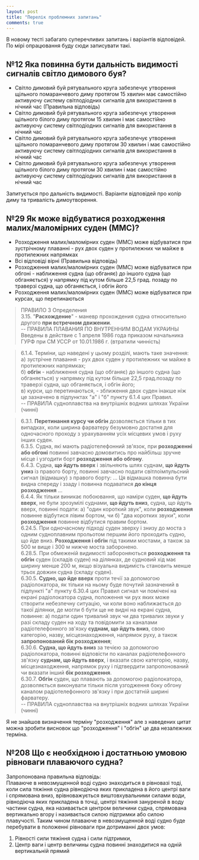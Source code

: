 ```yaml
---
layout: post
title: "Перелік проблемних запитань"
comments: true
---
```


В новому тесті забагато суперечливих запитань і варіантів відповідей. По мірі опрацювання буду сюди
записувати такі.

## №12 Яка повинна бути дальність видимості сигналів світло димового буя?

- Світло димовий буй рятувального круга забезпечує утворення щільного помаранчевого диму протягом 15
хвилин має самостійно активуючу систему світлодіодних сигналів для використання в нічний час
(Правильна відповідь)
- Світло димовий буй рятувального круга забезпечує утворення щільного білого диму протягом 15 хвилин
і має самостійно активуючу систему світлодіодних сигналів для використання в нічний час
- Світло димовий буй рятувального круга забезпечує утворення щільного помаранчевого диму протягом 30
хвилин і має самостійно активуючу систему світлодіодних сигналів для використання в нічний час
- Світло димовий буй рятувального круга забезпечує утворення щільного білого диму протягом 30 хвилин
і має самостійно активуючу систему світлодіодних сигналів для використання в нічний час

Запитується про дальність видимості. Варіанти відповідей про колір диму та тривалість
димоутворення.

## №29 Як може відбуватися розходження малих/маломірних суден (ММС)?

- Розходження малих/маломірних суден (ММС) може відбуватися при зустрічному плаванні - рух двох
суден у протилежних чи майже в протилежних напрямках
- Всі відповіді вірні (Правильна відповідь)
- Розходження малих/маломірних суден (ММС) може відбуватися при обгоні - наближення судна (що
обганяє) до іншого судна (що обганяється) у напрямку під кутом більше 22,5 град. позаду по траверзі
судна, що обганяється, і обгін його
- Розходження малих/маломірних суден (ММС) може відбуватися при курсах, що перетинаються

> ПРАВИЛО 3 Определения  
> 3.15. "__Расхождение__" - маневр прохождения судна относительно другого __при встречном движении__.  
> -- ПРАВИЛА ПЛАВАНИЯ ПО ВНУТРЕННИМ ВОДАМ УКРАИНЫ Введены в действие с 1 апреля 1986 года приказом
начальника ГУРФ при СМ УССР от 10.01.1986 г. (втратили чинність)

> 6.1.4. Терміни, що наведені у цьому розділі, мають таке значення:  
> а) зустрічне плавання - рух двох суден у протилежних чи майже в протилежних напрямках;  
> б) __обгін__ - наближення судна (що обганяє) до іншого судна (що обганяється) у напрямку під кутом
більше 22,5 град.позаду по траверзі судна, що обганяється, і обгін його;  
> в) курси, що перетинаються, - зближення двох суден інакше ніж це зазначено в підпунктах "а" і "б"
пункту 6.1.4 цих Правил.  
> -- ПРАВИЛА судноплавства на внутрішніх водних шляхах України (чинні)

> 6.3.1. __Перетинання курсу чи обгін__ дозволяється тільки в тих випадках, коли ширина фарватеру
безумовно достатня для одночасного проходу з урахуванням усіх місцевих умов і руху інших суден.  
> 6.3.5. Судна, які мають радіотелефонний зв'язок, при __розходженні або обгоні__ повинні завчасно
домовитись про найбільш зручне місце і узгодити борт __розходження або обгону__.  
> 6.4.3. Судна, __що йдуть вверх__ і звільняють шлях суднам, __що йдуть униз__ із правого борту,
повинні завчасно подати світлоімпульсний сигнал (відмашку) з правого борту: ... Ця відмашка повинна
бути видна спереду і ззаду і повинна подаватися __до кінця розходження__ ...  
> 6.4.4. Як тільки виникає побоювання, що наміри суден, __що йдуть вверх__, не були зрозумілі
суднами, __що йдуть вниз__, судна, що йдуть вверх, повинні подати: а) "один короткий звук", коли
__розходження__ повинне відбутися лівим бортом, чи б) "два коротких звуки", коли __розходження__
повинне відбутися правим бортом.  
> 6.24.5. При одночасному підході суден зверху і знизу до моста з одним судноплавним прольотом
першим його проходить судно, що йде вниз. __Розходження і обгін__ під такими мостами, а також за
500 м вище і 300 м нижче моста заборонено.  
> 6.28.5. При обмеженій видимості забороняються __розходження та обгін__ суден (складів суден) на
ділянках, де судновий хід має ширину менше 200 м, якщо візуальна видимість становить менше трьох
довжин судна (складу суден).  
> 6.30.5. __Судно, що йде вверх__ проти течії за допомогою радіолокатора, як тільки на ньому буде
почутий зазначений в підпункті "а" пункту 6.30.4 цих Правил сигнал чи помічені на екрані
радіолокатора судна, положення чи рух яких може створити небезпечну ситуацію, чи коли воно
наближається до такої ділянки, де могли б бути ще не видні на екрані судна, повинне: а) подати один
тривалий звук чи два тривалих звуки у разі складу суден на ходу та повідомити за каналами
радіотелефонного зв'язку __суднам, що йдуть вниз__, свою категорію, назву, місцезнаходження,
напрямок руху, а також __запропонований бік розходження__;  
> 6.30.6. __Судна, що йдуть вниз__ за течією за допомогою радіолокатора, повинні відповісти по
каналах радіотелефонного зв'язку __суднам, що йдуть вверх__, і вказати свою категорію, назву,
місцезнаходження, напрямок руху і підтвердити запропонований чи вказати інший __бік розходження__.  
> 6.30.7. __Обгін__ суден, що плавають за допомогою радіолокатора, дозволяється виконувати тільки
після узгодження боку обгону каналом радіотелефонного зв'язку і при достатній ширині фарватеру.  
> -- ПРАВИЛА судноплавства на внутрішніх водних шляхах України (чинні)

Я не знайшов визначення терміну "розходження" але з наведених цитат можна зробити висновок що
"розходження" і "обгін" це два незалежних терміна.

## №208 Що є необхідною і достатньою умовою рівноваги плаваючого судна?

Запропонована правильна відповідь:  
Плаваюче в невозмущенной воді судно знаходиться в рівновазі тоді, коли сила тяжіння судна рівнодіюча яких прикладена в його центрі ваги і спрямована вниз, врівноважується виштовхувальними силами води, рівнодіюча яких прикладена в точці, центрі тяжіння зануреной в воду частини судна, яка називається центром величини судна, спрямована вертикально вгору і називається силою підтримки або силою плавучості. Таким чином плаваюче в невозмущенной воді судно буде перебувати в положенні рівноваги при дотриманні двох умов:
1. Рівності сили тяжіння судна і сили підтримки,
2. Центр ваги і центр величины судна повинні знаходитися на одній вертикальній прямий
